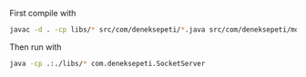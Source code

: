 First compile with
```bash
javac -d . -cp libs/* src/com/deneksepeti/*.java src/com/deneksepeti/model/*.java
```

Then run with
```bash
java -cp .:./libs/* com.deneksepeti.SocketServer
```

